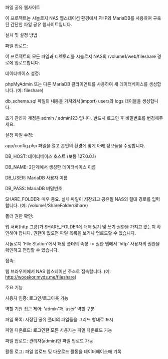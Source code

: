 파일 공유 웹사이트

이 프로젝트는 시놀로지 NAS 웹스테이션 환경에서 PHP와 MariaDB를 사용하여 구축된 간단한 파일 공유 웹사이트입니다.

설치 및 설정 방법

파일 업로드:

이 프로젝트의 모든 파일과 디렉토리를 시놀로지 NAS의 /volume1/web/fileshare 경로에 업로드합니다.

데이터베이스 설정:

phpMyAdmin 또는 다른 MariaDB 클라이언트를 사용하여 새 데이터베이스를 생성합니다. (예: fileshare)

db_schema.sql 파일의 내용을 가져와서(import) users와 logs 테이블을 생성합니다.

초기 관리자 계정은 admin / admin123 입니다. 반드시 로그인 후 비밀번호를 변경해주세요.

설정 파일 수정:

app/config.php 파일을 열고 본인의 환경에 맞게 아래 정보들을 수정합니다.

DB_HOST: 데이터베이스 호스트 (보통 127.0.0.1)

DB_NAME: 2단계에서 생성한 데이터베이스 이름

DB_USER: MariaDB 사용자 이름

DB_PASS: MariaDB 비밀번호

SHARE_FOLDER: 매우 중요. 실제 파일이 저장되고 공유될 NAS의 절대 경로를 입력합니다. (예: /volume1/ShareFolder/Share)

폴더 권한 확인:

웹 서버(http 그룹)가 SHARE_FOLDER에 대해 읽기 및 쓰기 권한을 가지고 있는지 확인해야 합니다. 권한이 없으면 파일 목록을 보거나 업로드할 수 없습니다.

시놀로지 'File Station'에서 해당 폴더의 속성 -> 권한 탭에서 'http' 사용자의 권한을 확인하고 편집할 수 있습니다.

접속:

웹 브라우저에서 NAS 웹스테이션 주소로 접속합니다. (예: http://wooskor.myds.me/fileshare)

주요 기능

사용자 인증: 로그인/로그아웃 기능

역할 기반 접근 제어: 'admin'과 'user' 역할 구분

파일 목록: 지정된 공유 폴더의 파일들을 그리드 형태로 표시

파일 다운로드: 로그인한 모든 사용자는 파일 다운로드 가능

파일 업로드: 관리자(admin)만 파일 업로드 가능

활동 로그: 파일 업로드 및 다운로드 활동을 데이터베이스에 기록
